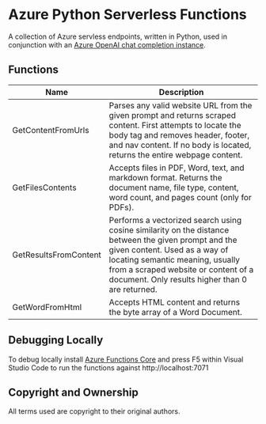 # Azure Python Serverless Functions

A collection of Azure servless endpoints, written in Python, used in conjunction with an [Azure OpenAI chat completion instance](https://github.com/romayneeastmond/azure-openai-angular).

## Functions

| Name                  | Description                                                                                                                                                                                                                                                        |
|-----------------------|--------------------------------------------------------------------------------------------------------------------------------------------------------------------------------------------------------------------------------------------------------------------|
| GetContentFromUrls    | Parses any valid website URL from the given prompt and returns scraped content. First attempts to locate the body tag and removes header, footer, and nav content. If no body is located, returns the entire webpage content.                                      |
| GetFilesContents      | Accepts files in PDF, Word, text, and markdown format. Returns the document name, file type, content, word count, and pages count (only for PDFs).                                                                                                                 |
| GetResultsFromContent | Performs a vectorized search using cosine similarity on the distance between the given prompt and the given content. Used as a way of locating semantic meaning, usually from a scraped website or content of a document. Only results higher than 0 are returned. |
| GetWordFromHtml       | Accepts HTML content and returns the byte array of a Word Document.                                                                                                                                                                                                |


## Debugging Locally

To debug locally install [Azure Functions Core](https://learn.microsoft.com/en-us/azure/azure-functions/functions-run-local) and press F5 within Visual Studio Code to run the functions against http://localhost:7071

## Copyright and Ownership

All terms used are copyright to their original authors.
